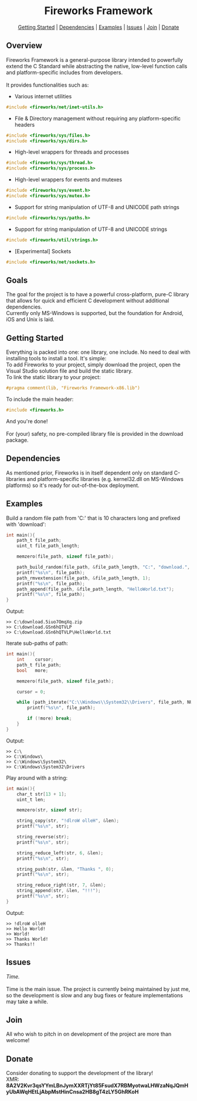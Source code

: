 <h1 align="center" font-size=100>Fireworks Framework</h1>

<p align="center">
  <a href="#getting-started">Getting Started</a> |
  <a href="#dependencies">Dependencies</a> |
  <a href="#examples">Examples</a> |
  <a href="#issues">Issues</a> |
  <a href="#join">Join</a> |
  <a href="#donate">Donate</a>
</p>

## Overview
Fireworks Framework is a general-purpose library intended to powerfully extend the C Standard 
while abstracting the native, low-level function calls and platform-specific includes from developers.
<br/>
<br/>
It provides functionalities such as:
<br/>
 - Various internet utilities 
```c
#include <fireworks/net/inet-utils.h>
```
 - File & Directory management without requiring any platform-specific headers 
```c
#include <fireworks/sys/files.h>
#include <fireworks/sys/dirs.h>
```
 - High-level wrappers for threads and processes
```c
#include <fireworks/sys/thread.h>
#include <fireworks/sys/process.h>
```
 - High-level wrappers for events and mutexes
```c
#include <fireworks/sys/event.h>
#include <fireworks/sys/mutex.h>
```
 - Support for string manipulation of UTF-8 and UNICODE path strings
```c
#include <fireworks/sys/paths.h>
```
 - Support for string manipulation of UTF-8 and UNICODE strings 
```c
#include <fireworks/util/strings.h>
```
 - [Experimental] Sockets
```c
#include <fireworks/net/sockets.h>
```
 
## Goals
The goal for the project is to have a powerful cross-platform, pure-C library that allows for quick and efficient C development 
without additional dependencies.
<br/>
Currently only MS-Windows is supported, but the foundation for Android, iOS and Unix is laid.

## Getting Started
Everything is packed into one: one library, one include.
No need to deal with installing tools to install a tool. 
It's simple:
<br/>
To add Fireworks to your project, simply download the project, open the Visual Studio solution file and build the static library. 
<br/>
To link the static library to your project:
```c
#pragma comment(lib, "Fireworks Framework-x86.lib")
```

To include the main header:
```c
#include <fireworks.h>
```
And you're done! 
<br/><br/>
For (your) safety, no pre-compiled library file is provided in the download package.

## Dependencies
As mentioned prior, 
Fireworks is in itself dependent only on standard C-libraries and platform-specific libraries (e.g. kernel32.dll on MS-Windows platforms) 
so it's ready for out-of-the-box deployment.

## Examples
Build a random file path from 'C:' that is 10 characters long and prefixed with 'download':
```c
int main(){
	path_t file_path;
	uint_t file_path_length;

	memzero(file_path, sizeof file_path);

	path_build_random(file_path, &file_path_length, "C:", "download.", 10, ".zip");
	printf("%s\n", file_path);
	path_rmvextension(file_path, &file_path_length, 1);
	printf("%s\n", file_path);
	path_append(file_path, &file_path_length, "HelloWorld.txt");
	printf("%s\n", file_path);
}
```
Output:
```
>> C:\download.5iuo7OmqXq.zip
>> C:\download.GSn6hQTVLP
>> C:\download.GSn6hQTVLP\HelloWorld.txt
```

Iterate sub-paths of path:
```c
int main(){
	int    cursor;
	path_t file_path;
	bool   more;

	memzero(file_path, sizeof file_path);

	cursor = 0;

	while (path_iterate("C:\\Windows\\System32\\Drivers", file_path, NULL, &cursor, &more)) {
		printf("%s\n", file_path);

		if (!more) break;
	}
}
```
Output:
```
>> C:\
>> C:\Windows\
>> C:\Windows\System32\
>> C:\Windows\System32\Drivers
```

Play around with a string:
```c
int main(){
	char_t str[13 + 1];
	uint_t len;

	memzero(str, sizeof str);

	string_copy(str, "!dlroW olleH", &len);
	printf("%s\n", str);

	string_reverse(str);
	printf("%s\n", str);

	string_reduce_left(str, 6, &len);
	printf("%s\n", str);

	string_push(str, &len, "Thanks ", 0);
	printf("%s\n", str);

	string_reduce_right(str, 7, &len);
	string_append(str, &len, "!!!");
	printf("%s\n", str);
}
```
Output:
```
>> !dlroW olleH
>> Hello World!
>> World!
>> Thanks World!
>> Thanks!!
```
## Issues
*Time.*
<br/><br/>
Time is the main issue. 
The project is currently being maintained by just me, so the development is slow and any bug fixes or feature implementations may take a while. 

## Join
All who wish to pitch in on development of the project are more than welcome!

## Donate
Consider donating to support the development of the library!
<br/>
XMR: **8A2V2Kvr3qsYYmLBnJymXXRTjYt85FsudX7RBMyotwaLHWzaNqJQmHyUbAWqHEtLjAbpMstHinCnsa2HB8gT4zLY5GhRKoH**

